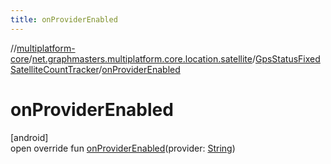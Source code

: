 ```yaml
---
title: onProviderEnabled
---
```

//[multiplatform-core](../../../index.html)/[net.graphmasters.multiplatform.core.location.satellite](../index.html)/[GpsStatusFixedSatelliteCountTracker](index.html)/[onProviderEnabled](on-provider-enabled.html)



# onProviderEnabled



[android]\
open override fun [onProviderEnabled](on-provider-enabled.html)(provider: [String](https://kotlinlang.org/api/latest/jvm/stdlib/kotlin/-string/index.html))




